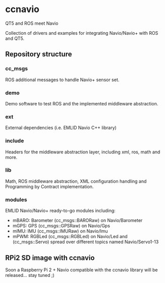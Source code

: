 # ccnavio
QT5 and ROS meet Navio

Collection of drivers and examples for integrating Navio/Navio+ with ROS and QT5.

## Repository structure

### cc_msgs

ROS additional messages to handle Navio+ sensor set.

### demo

Demo software to test ROS and the implemented middleware abstraction.

### ext

External dependencies (i.e. EMLID Navio C++ library)

### include

Headers for the middleware abstraction layer, including xml, ros, math and more.

### lib

Math, ROS middleware abstraction, XML configuration handling and Programming by Contract implementation.

### modules

EMLID Navio/Navio+ ready-to-go modules including:


* mBARO: Barometer (cc_msgs::BARORaw) on Navio/Barometer
* mGPS:  GPS (cc_msgs::GPSRaw) on Navio/Gps
* mIMU:  IMU (cc_msgs::IMURaw) on Navio/Imu
* mPWM:  RGBLed (cc_msgs::RGBLed) on Navio/Led and (cc_msgs::Servo) spread over different topics named Navio/Servo1-13

## RPi2 SD image with ccnavio

Soon a Raspberry Pi 2 + Navio compatible with the ccnavio library will be released... stay tuned ;)


